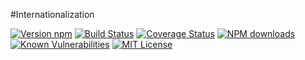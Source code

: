 #Internationalization

[![Version npm](https://img.shields.io/npm/v/liqd-internationalization.svg)](https://www.npmjs.com/package/liqd-internationalization)
[![Build Status](https://travis-ci.org/radixxko/liqd-internationalization.svg?branch=master)](https://travis-ci.org/radixxko/liqd-internationalization)
[![Coverage Status](https://coveralls.io/repos/github/radixxko/liqd-internationalization/badge.svg?branch=master)](https://coveralls.io/github/radixxko/liqd-internationalization?branch=master)
[![NPM downloads](https://img.shields.io/npm/dm/liqd-internationalization.svg)](https://www.npmjs.com/package/liqd-internationalization)
[![Known Vulnerabilities](https://snyk.io/test/github/radixxko/liqd-internationalization/badge.svg?targetFile=package.json)](https://snyk.io/test/github/radixxko/liqd-internationalization?targetFile=package.json)
[![MIT License](https://img.shields.io/badge/license-MIT-blue.svg)](LICENSE)
